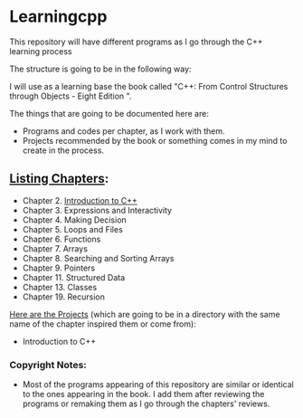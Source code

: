 # Learningcpp

This repository will have different programs as I go through the C++ learning process

The structure is going to be in the following way:

I will use as a learning base the book called "C++: From Control Structures through Objects - Eight Edition ".

The things that are going to be documented here are:
  - Programs and codes per chapter, as I work with them.
  - Projects recommended by the book or something comes in my mind to create in the process.

## [Listing Chapters](https://github.com/curet/Learningcpp/tree/master/Chapters):
  - Chapter 2. [Introduction to C++](https://github.com/curet/Learningcpp/blob/master/Chapters/1_Introduction.cpp)
  - Chapter 3. Expressions and Interactivity
  - Chapter 4. Making Decision
  - Chapter 5. Loops and Files
  - Chapter 6. Functions
  - Chapter 7. Arrays
  - Chapter 8. Searching and Sorting Arrays
  - Chapter 9. Pointers
  - Chapter 11. Structured Data
  - Chapter 13. Classes
  - Chapter 19. Recursion

[Here are the Projects](https://github.com/curet/Learningcpp/tree/master/Projects) (which are going to be in a directory with the same name of the chapter inspired them or come from):
  - Introduction to C++


### Copyright Notes:
  - Most of the programs appearing of this repository are similar or identical to the ones appearing in the book. I add them after reviewing the programs or remaking them as I go through the chapters' reviews.
